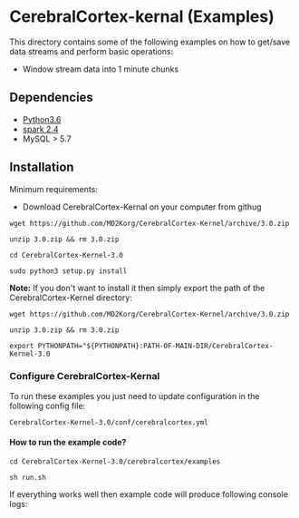# CerebralCortex-kernal (Examples)
This directory contains some of the following examples on how to get/save data streams and perform basic operations:

* Window stream data into 1 minute chunks

## Dependencies
* [Python3.6](https://www.python.org/downloads/release/python-360/)
* [spark 2.4](https://spark.apache.org/downloads.html)
* MySQL > 5.7

## Installation

Minimum requirements:

* Download CerebralCortex-Kernal on your computer from githug

`wget https://github.com/MD2Korg/CerebralCortex-Kernel/archive/3.0.zip`

`unzip 3.0.zip && rm 3.0.zip`

`cd CerebralCortex-Kernel-3.0`

```sudo python3 setup.py install```

**Note:** If you don't want to install it then simply export the path of the CerebralCortex-Kernel directory:
 
 `wget https://github.com/MD2Korg/CerebralCortex-Kernel/archive/3.0.zip`
 
 `unzip 3.0.zip && rm 3.0.zip`
 
 `export PYTHONPATH="${PYTHONPATH}:PATH-OF-MAIN-DIR/CerebralCortex-Kernel-3.0`
 
### Configure CerebralCortex-Kernal
To run these examples you just need to update configuration in the following config file:

`CerebralCortex-Kernel-3.0/conf/cerebralcortex.yml`

#### How to run the example code?

`cd CerebralCortex-Kernel-3.0/cerebralcortex/examples`

`sh run.sh`

If everything works well then example code will produce following console logs:
